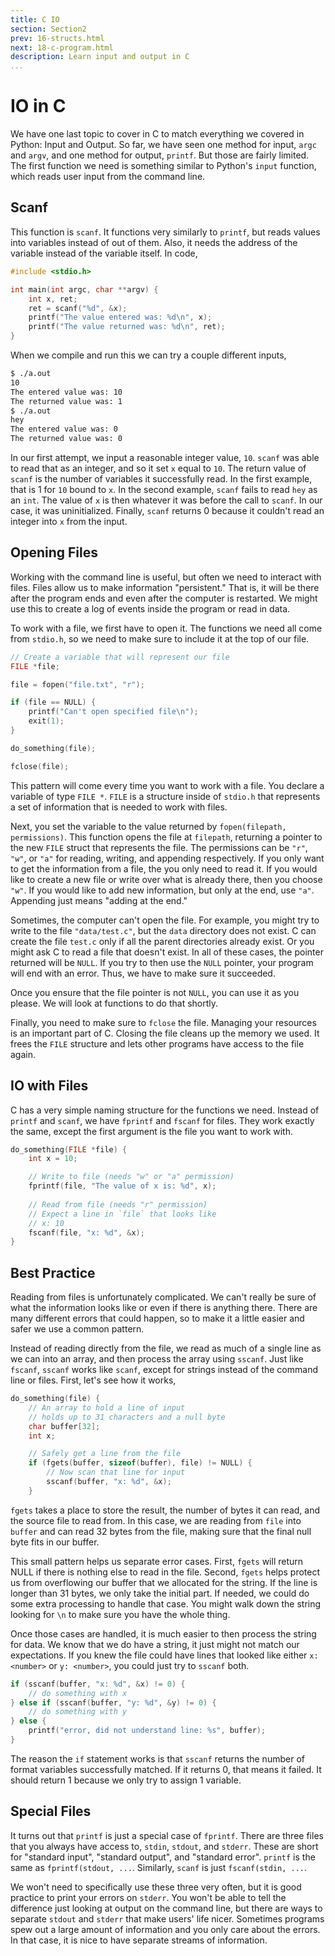 ```yaml
---
title: C IO
section: Section2
prev: 16-structs.html
next: 18-c-program.html
description: Learn input and output in C
...
```


# IO in C

We have one last topic to cover in C to match everything we covered in Python:
Input and Output. So far, we have seen one method for input, `argc` and `argv`,
and one method for output, `printf`. But those are fairly limited. The first
function we need is something similar to Python's `input` function, which reads
user input from the command line.

## Scanf

This function is `scanf`. It functions very similarly to `printf`, but reads
values into variables instead of out of them. Also, it needs the address of the
variable instead of the variable itself. In code,

```c
#include <stdio.h>

int main(int argc, char **argv) {
    int x, ret;
    ret = scanf("%d", &x);
    printf("The value entered was: %d\n", x);
    printf("The value returned was: %d\n", ret);
}
```

When we compile and run this we can try a couple different inputs,

```bash
$ ./a.out
10
The entered value was: 10
The returned value was: 1
$ ./a.out
hey
The entered value was: 0
The returned value was: 0
```

In our first attempt, we input a reasonable integer value, `10`. `scanf` was
able to read that as an integer, and so it set `x` equal to `10`. The return
value of `scanf` is the number of variables it successfully read. In the first
example, that is 1 for `10` bound to `x`. In the second example, `scanf` fails
to read `hey` as an `int`. The value of `x` is then whatever it was before the
call to `scanf`. In our case, it was uninitialized. Finally, `scanf` returns 0
because it couldn't read an integer into `x` from the input.

## Opening Files

Working with the command line is useful, but often we need to interact with
files. Files allow us to make information "persistent." That is, it will be
there after the program ends and even after the computer is restarted. We might
use this to create a log of events inside the program or read in data.

To work with a file, we first have to open it. The functions we need all come
from `stdio.h`, so we need to make sure to include it at the top of our file.

```c
// Create a variable that will represent our file
FILE *file;

file = fopen("file.txt", "r");

if (file == NULL) {
    printf("Can't open specified file\n");
    exit(1);
}

do_something(file);

fclose(file);
```

This pattern will come every time you want to work with a file. You declare a
variable of type ``FILE *``. `FILE` is a structure inside of `stdio.h` that
represents a set of information that is needed to work with files.

Next, you set the variable to the value returned by `fopen(filepath,
permissions)`. This function opens the file at `filepath`, returning a pointer
to the new `FILE` struct that represents the file. The permissions can be `"r"`,
`"w"`, or `"a"` for reading, writing, and appending respectively. If you only
want to get the information from a file, the you only need to read it. If you
would like to create a new file or write over what is already there, then you
choose `"w"`. If you would like to add new information, but only at the end, use
`"a"`. Appending just means "adding at the end."

Sometimes, the computer can't open the file. For example, you might try to write
to the file `"data/test.c"`, but the `data` directory does not exist. C can
create the file `test.c` only if all the parent directories already exist. Or
you might ask C to read a file that doesn't exist. In all of these cases, the
pointer returned will be `NULL`. If you try to then use the `NULL` pointer, your
program will end with an error. Thus, we have to make sure it succeeded.

Once you ensure that the file pointer is not `NULL`, you can use it as you
please. We will look at functions to do that shortly.

Finally, you need to make sure to `fclose` the file. Managing your resources is
an important part of C. Closing the file cleans up the memory we used. It frees
the `FILE` structure and lets other programs have access to the file again.

## IO with Files

C has a very simple naming structure for the functions we need. Instead of
`printf` and `scanf`, we have `fprintf` and `fscanf` for files. They work
exactly the same, except the first argument is the file you want to work with.

```c
do_something(FILE *file) {
    int x = 10;

    // Write to file (needs "w" or "a" permission)
    fprintf(file, "The value of x is: %d", x);
    
    // Read from file (needs "r" permission)
    // Expect a line in `file` that looks like
    // x: 10
    fscanf(file, "x: %d", &x);
}
```

## Best Practice

Reading from files is unfortunately complicated. We can't really be sure of what
the information looks like or even if there is anything there. There are many
different errors that could happen, so to make it a little easier and safer we
use a common pattern.

Instead of reading directly from the file, we read as much of a single line as
we can into an array, and then process the array using `sscanf`. Just like
`fscanf`, `sscanf` works like `scanf`, except for strings instead of the command
line or files. First, let's see how it works,

```c
do_something(file) {
    // An array to hold a line of input
    // holds up to 31 characters and a null byte
    char buffer[32];
    int x;

    // Safely get a line from the file
    if (fgets(buffer, sizeof(buffer), file) != NULL) {
        // Now scan that line for input
        sscanf(buffer, "x: %d", &x);
    }
```

`fgets` takes a place to store the result, the number of bytes it can read, and
the source file to read from. In this case, we are reading from `file` into
`buffer` and can read 32 bytes from the file, making sure that the final null
byte fits in our buffer.

This small pattern helps us separate error cases. First, `fgets` will return
NULL if there is nothing else to read in the file. Second, `fgets` helps protect
us from overflowing our buffer that we allocated for the string. If the line is
longer than 31 bytes, we only take the initial part. If needed, we could do some
extra processing to handle that case. You might walk down the string looking for
`\n` to make sure you have the whole thing.

Once those cases are handled, it is much easier to then process the string for
data. We know that we do have a string, it just might not match our
expectations. If you knew the file could have lines that looked like either `x:
<number>` or `y: <number>`, you could just try to `sscanf` both.

```c
if (sscanf(buffer, "x: %d", &x) != 0) {
    // do something with x
} else if (sscanf(buffer, "y: %d", &y) != 0) {
    // do something with y
} else {
    printf("error, did not understand line: %s", buffer);
}
```

The reason the `if` statement works is that `sscanf` returns the number of
format variables successfully matched. If it returns 0, that means it failed.
It should return 1 because we only try to assign 1 variable.

## Special Files

It turns out that `printf` is just a special case of `fprintf`. There are three
files that you always have access to, `stdin`, `stdout`, and `stderr`. These are
short for "standard input", "standard output", and "standard error". `printf` is
the same as `fprintf(stdout, ...`. Similarly, `scanf` is just `fscanf(stdin,
...`.

We won't need to specifically use these three very often, but it is good
practice to print your errors on `stderr`. You won't be able to tell the
difference just looking at output on the command line, but there are ways to
separate `stdout` and `stderr` that make users' life nicer. Sometimes programs
spew out a large amount of information and you only care about the errors. In
that case, it is nice to have separate streams of information.
